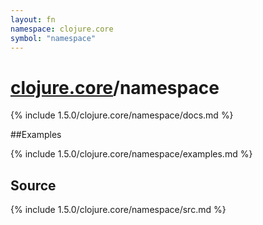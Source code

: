 ```yaml
---
layout: fn
namespace: clojure.core
symbol: "namespace"
---
```


# [clojure.core](../)/namespace

{% include 1.5.0/clojure.core/namespace/docs.md %}

##Examples

{% include 1.5.0/clojure.core/namespace/examples.md %}
## Source
{% include 1.5.0/clojure.core/namespace/src.md %}

